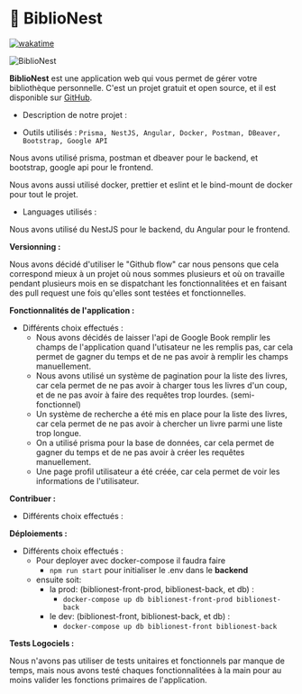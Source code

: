 # 📖 BiblioNest
[![wakatime](https://wakatime.com/badge/user/e52bef9d-e298-4ffd-b606-f63f36526478/project/87b9d6d2-1573-481f-a68b-2253c5796733.svg)](https://wakatime.com/badge/user/e52bef9d-e298-4ffd-b606-f63f36526478/project/87b9d6d2-1573-481f-a68b-2253c5796733)

![BiblioNest](https://cdn.discordapp.com/attachments/1036283158481600534/1051165762657730680/BiblioNest.png)

**BiblioNest** est une application web qui vous permet de gérer votre bibliothèque personnelle. C'est un projet gratuit et open source, et il est disponible sur [GitHub](https://github.com/jabibamman/BiblioNest).

- Description de notre projet :

- Outils utilisés : `Prisma, NestJS, Angular, Docker, Postman, DBeaver, Bootstrap, Google API`

Nous avons utilisé prisma, postman et dbeaver pour le backend, et bootstrap, google api pour le frontend.

Nous avons aussi utilisé docker, prettier et eslint et le bind-mount de docker pour tout le projet.

- Languages utilisés :

Nous avons utilisé du NestJS pour le backend, du Angular pour le frontend.


**Versionning :**

Nous avons décidé d'utiliser le "Github flow" car nous pensons que cela correspond mieux à un projet où nous sommes plusieurs et où on travaille pendant plusieurs mois en se dispatchant les fonctionnalitées et en faisant des pull request une fois qu'elles sont testées et fonctionnelles.


**Fonctionnalités de l'application :**

- Différents choix effectués :
   - Nous avons décidés de laisser l'api de Google Book remplir les champs de l'application quand l'utisateur ne les remplis pas, car cela permet de gagner du temps et de ne pas avoir à remplir les champs manuellement.
   - Nous avons utilisé un système de pagination pour la liste des livres, car cela permet de ne pas avoir à charger tous les livres d'un coup, et de ne pas avoir à faire des requêtes trop lourdes. (semi-fonctionnel) 
   - Un système de recherche a été mis en place pour la liste des livres, car cela permet de ne pas avoir à chercher un livre parmi une liste trop longue. 
   - On a utilisé prisma pour la base de données, car cela permet de gagner du temps et de ne pas avoir à créer les requêtes manuellement.
   - Une page profil utilisateur a été créée, car cela permet de voir les informations de l'utilisateur.


**Contribuer :**

- Différents choix effectués :


**Déploiements :**

- Différents choix effectués :
  -  Pour deployer avec docker-compose il faudra faire 
        - `npm run start` pour initialiser le .env dans le **backend**
  -  ensuite soit:
     -   la prod: (biblionest-front-prod, biblionest-back, et db) :
         -   `docker-compose up db biblionest-front-prod biblionest-back`
     -   le dev: (biblionest-front, biblionest-back, et db) :
         -   `docker-compose up db biblionest-front biblionest-back`


**Tests Logociels :**

Nous n'avons pas utiliser de tests unitaires et fonctionnels par manque de temps, mais nous avons testé chaques fonctionnalitées à la main pour au moins valider les fonctions primaires de l'application.
